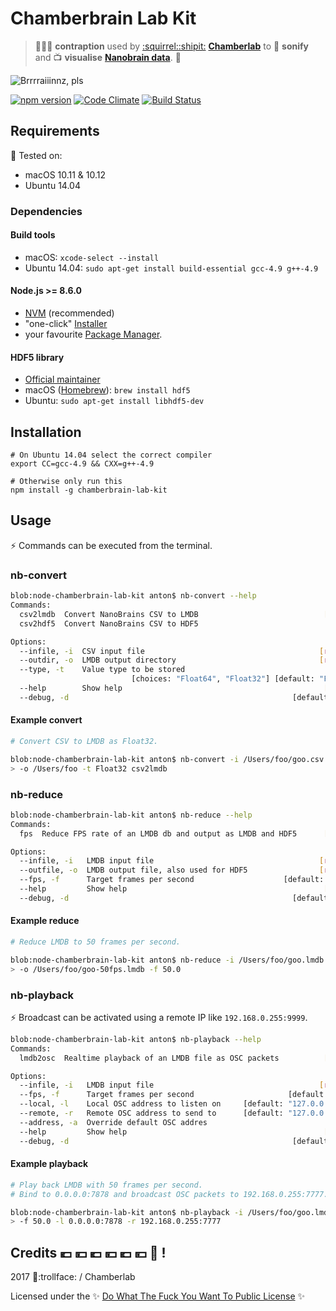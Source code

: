 # Chamberbrain Lab Kit

> :syringe::wrench::hammer: **contraption** used by
> [:squirrel:](https://soundcloud.com/kammerorchester)[:shipit:](https://soundcloud.com/antonym)
> [**Chamberlab**](https://soundcloud.com/chamberlab) to :musical_score: **sonify** and
> :tv: **visualise**
> [**Nanobrain data**](https://globalyoungacademy.net/the-well-tempered-brain-or-what-thinking-sounds-like). :dizzy:

![Brrrraiiinnz, pls](https://media.giphy.com/media/l41m04gr7tRet7Uas/giphy.gif)

[![npm version](https://badge.fury.io/js/chamberbrain-lab-kit.svg)](https://badge.fury.io/js/chamberbrain-lab-kit)
[![Code Climate](https://codeclimate.com/github/Chamberlab/node-chamberbrain-lab-kit/badges/gpa.svg)](https://codeclimate.com/github/Chamberlab/node-chamberbrain-lab-kit)
[![Build Status](https://travis-ci.org/Chamberlab/node-chamberbrain-lab-kit.svg?branch=master)](https://travis-ci.org/Chamberlab/node-chamberbrain-lab-kit)

## Requirements

:rocket: Tested on:
* macOS 10.11 & 10.12
* Ubuntu 14.04

### Dependencies

#### Build tools
  - macOS: ``xcode-select --install``
  - Ubuntu 14.04: ``sudo apt-get install build-essential gcc-4.9 g++-4.9``
  
#### Node.js >= 8.6.0
  - [NVM](https://github.com/creationix/nvm#installation) (recommended)
  - "one-click" [Installer](https://nodejs.org/en/download/current/)
  - your favourite
  [Package Manager](https://nodejs.org/en/download/package-manager/).

#### HDF5 library
  - [Official maintainer](https://www.hdfgroup.org/downloads/hdf5/)
  - macOS ([Homebrew](https://docs.brew.sh/Installation.html)):
  ``brew install hdf5``
  - Ubuntu: ``sudo apt-get install libhdf5-dev``

## Installation

```shell
# On Ubuntu 14.04 select the correct compiler
export CC=gcc-4.9 && CXX=g++-4.9

# Otherwise only run this
npm install -g chamberbrain-lab-kit
```

## Usage

:zap: Commands can be executed from the terminal.

### nb-convert

```bash
blob:node-chamberbrain-lab-kit anton$ nb-convert --help
Commands:
  csv2lmdb  Convert NanoBrains CSV to LMDB                            [default]
  csv2hdf5  Convert NanoBrains CSV to HDF5

Options:
  --infile, -i  CSV input file                                       [required]
  --outdir, -o  LMDB output directory                                [required]
  --type, -t    Value type to be stored
                           [choices: "Float64", "Float32"] [default: "Float64"]
  --help        Show help                                             [boolean]
  --debug, -d                                                  [default: false]
```

#### Example convert

```bash
# Convert CSV to LMDB as Float32.

blob:node-chamberbrain-lab-kit anton$ nb-convert -i /Users/foo/goo.csv \
> -o /Users/foo -t Float32 csv2lmdb
```

### nb-reduce

```bash
blob:node-chamberbrain-lab-kit anton$ nb-reduce --help
Commands:
  fps  Reduce FPS rate of an LMDB db and output as LMDB and HDF5      [default]

Options:
  --infile, -i   LMDB input file                                     [required]
  --outfile, -o  LMDB output file, also used for HDF5                [required]
  --fps, -f      Target frames per second                    [default: "100.0"]
  --help         Show help                                            [boolean]
  --debug, -d                                                  [default: false]
```

#### Example reduce

```bash
# Reduce LMDB to 50 frames per second.

blob:node-chamberbrain-lab-kit anton$ nb-reduce -i /Users/foo/goo.lmdb \
> -o /Users/foo/goo-50fps.lmdb -f 50.0
```

### nb-playback

:zap: Broadcast can be activated using a remote IP like ``192.168.0.255:9999``.

```bash
blob:node-chamberbrain-lab-kit anton$ nb-playback --help
Commands:
  lmdb2osc  Realtime playback of an LMDB file as OSC packets          [default]

Options:
  --infile, -i   LMDB input file                                     [required]
  --fps, -f      Target frames per second                     [default: "50.0"]
  --local, -l    Local OSC address to listen on     [default: "127.0.0.1:8888"]
  --remote, -r   Remote OSC address to send to      [default: "127.0.0.1:9999"]
  --address, -a  Override default OSC addres
  --help         Show help                                            [boolean]
  --debug, -d                                                  [default: false]
```

#### Example playback

```bash
# Play back LMDB with 50 frames per second.
# Bind to 0.0.0.0:7878 and broadcast OSC packets to 192.168.0.255:7777.

blob:node-chamberbrain-lab-kit anton$ nb-playback -i /Users/foo/goo.lmdb \
> -f 50.0 -l 0.0.0.0:7878 -r 192.168.0.255:7777
```

## Credits :euro: :yen: :euro: :yen: :euro: :yen: :money_with_wings: !

2017 :smoking::trollface: / Chamberlab

Licensed under the :sparkles:
[Do What The Fuck You Want To Public License](https://github.com/Chamberlab/node-chamberbrain-lab-kit/blob/master/LICENSE) 
:sparkles:
